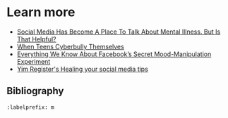 # Learn more
- [Social Media Has Become A Place To Talk About Mental Illness. But Is That Helpful?](https://www.npr.org/2019/11/13/779015105/social-media-has-become-a-place-to-talk-about-mental-illness-but-is-that-helpful)
- [When Teens Cyberbully Themselves](https://www.npr.org/sections/health-shots/2018/04/21/604073315/when-teens-cyberbully-themselves)
- [Everything We Know About Facebook’s Secret Mood-Manipulation Experiment](https://www.theatlantic.com/technology/archive/2014/06/everything-we-know-about-facebooks-secret-mood-manipulation-experiment/373648/)
- [Yim Register's Healing your social media tips](https://github.com/MLEducation/Art/tree/main/socialmediatips)

## Bibliography
```{bibliography} ch13_references.bib
:labelprefix: m
```